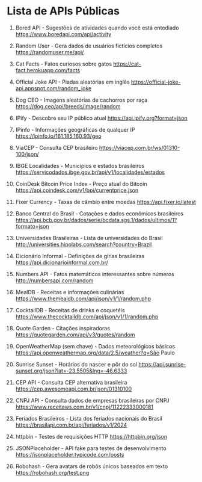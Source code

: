 # Lista de APIs Públicas

1. Bored API - Sugestões de atividades quando você está entediado
https://www.boredapi.com/api/activity

2. Random User - Gera dados de usuários fictícios completos
https://randomuser.me/api/

3. Cat Facts - Fatos curiosos sobre gatos
https://cat-fact.herokuapp.com/facts

4. Official Joke API - Piadas aleatórias em inglês
https://official-joke-api.appspot.com/random_joke

5. Dog CEO - Imagens aleatórias de cachorros por raça
https://dog.ceo/api/breeds/image/random

6. IPify - Descobre seu IP público atual
https://api.ipify.org?format=json

7. IPinfo - Informações geográficas de qualquer IP
https://ipinfo.io/161.185.160.93/geo

8. ViaCEP - Consulta CEP brasileiro
https://viacep.com.br/ws/01310-100/json/

9. IBGE Localidades - Municípios e estados brasileiros
https://servicodados.ibge.gov.br/api/v1/localidades/estados

10. CoinDesk Bitcoin Price Index - Preço atual do Bitcoin
https://api.coindesk.com/v1/bpi/currentprice.json

11. Fixer Currency - Taxas de câmbio entre moedas
https://api.fixer.io/latest

12. Banco Central do Brasil - Cotações e dados econômicos brasileiros
https://api.bcb.gov.br/dados/serie/bcdata.sgs.1/dados/ultimos/1?formato=json

13. Universidades Brasileiras - Lista de universidades do Brasil
http://universities.hipolabs.com/search?country=Brazil

14. Dicionário Informal - Definições de gírias brasileiras
https://api.dicionarioinformal.com.br/

15. Numbers API - Fatos matemáticos interessantes sobre números
http://numbersapi.com/random

16. MealDB - Receitas e informações culinárias
https://www.themealdb.com/api/json/v1/1/random.php

17. CocktailDB - Receitas de drinks e coquetéis
https://www.thecocktaildb.com/api/json/v1/1/random.php

18. Quote Garden - Citações inspiradoras
https://quotegarden.com/api/v3/quotes/random

19. OpenWeatherMap (sem chave) - Dados meteorológicos básicos
https://api.openweathermap.org/data/2.5/weather?q=São Paulo

20. Sunrise Sunset - Horários do nascer e pôr do sol
https://api.sunrise-sunset.org/json?lat=-23.5505&lng=-46.6333

21. CEP API - Consulta CEP alternativa brasileira
https://cep.awesomeapi.com.br/json/01310100

22. CNPJ API - Consulta dados de empresas brasileiras por CNPJ
https://www.receitaws.com.br/v1/cnpj/11222333000181

23. Feriados Brasileiros - Lista dos feriados nacionais do Brasil
https://brasilapi.com.br/api/feriados/v1/2024

24. httpbin - Testes de requisições HTTP
https://httpbin.org/json

25. JSONPlaceholder - API fake para testes de desenvolvimento
https://jsonplaceholder.typicode.com/posts

26. Robohash - Gera avatars de robôs únicos baseados em texto
https://robohash.org/test.png
